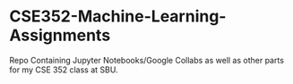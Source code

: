 # CSE352-Machine-Learning-Assignments

Repo Containing Jupyter Notebooks/Google Collabs as well as other parts for my CSE 352 class at SBU.
